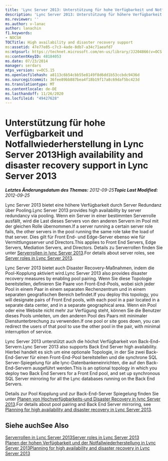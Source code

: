 ```yaml
---
title: 'Lync Server 2013: Unterstützung für hohe Verfügbarkeit und Notfallwiederherstellung'
description: 'Lync Server 2013: Unterstützung für höhere Verfügbarkeit und Disaster Recovery.'
ms.reviewer: ''
ms.author: v-lanac
author: lanachin
f1.keywords:
- NOCSH
TOCTitle: High availability and disaster recovery support
ms:assetid: 47e77e85-c7c3-4ade-8db7-a34c71aeafd7
ms:mtpsurl: https://technet.microsoft.com/en-us/library/JJ204866(v=OCS.15)
ms:contentKeyID: 48184053
ms.date: 07/23/2014
manager: serdars
mtps_version: v=OCS.15
ms.openlocfilehash: a8113c6b54cbb55e8149f8d6dd1b53ccbdc9436d
ms.sourcegitcommit: 36fee89bb887bea4f18b19f17a8c69daf5bc423d
ms.translationtype: MT
ms.contentlocale: de-DE
ms.lasthandoff: 11/26/2020
ms.locfileid: "49427628"
---
```

# <a name="high-availability-and-disaster-recovery-support-in-lync-server-2013"></a><span data-ttu-id="3554e-103">Unterstützung für hohe Verfügbarkeit und Notfallwiederherstellung in Lync Server 2013</span><span class="sxs-lookup"><span data-stu-id="3554e-103">High availability and disaster recovery support in Lync Server 2013</span></span>

<div data-xmlns="http://www.w3.org/1999/xhtml">

<div class="topic" data-xmlns="http://www.w3.org/1999/xhtml" data-msxsl="urn:schemas-microsoft-com:xslt" data-cs="https://msdn.microsoft.com/">

<div data-asp="https://msdn2.microsoft.com/asp">



</div>

<div id="mainSection">

<div id="mainBody"><span data-ttu-id="3554e-104">

<span> </span></span><span class="sxs-lookup"><span data-stu-id="3554e-104">

<span> </span></span></span>

<span data-ttu-id="3554e-105">_**Letztes Änderungsdatum des Themas:** 2012-09-25_</span><span class="sxs-lookup"><span data-stu-id="3554e-105">_**Topic Last Modified:** 2012-09-25_</span></span>

<span data-ttu-id="3554e-106">Lync Server 2013 bietet eine höhere Verfügbarkeit durch Server Redundanz über Pooling.</span><span class="sxs-lookup"><span data-stu-id="3554e-106">Lync Server 2013 provides high availability by server redundancy via pooling.</span></span> <span data-ttu-id="3554e-107">Wenn ein Server in einer bestimmten Serverrolle ausfällt, wird die Last dieses Servers von den anderen Servern im Pool mit der gleichen Rolle übernommen.</span><span class="sxs-lookup"><span data-stu-id="3554e-107">If a server running a certain server role fails, the other servers in the pool running the same role take the load of that server.</span></span> <span data-ttu-id="3554e-108">Dies gilt für Front End- und Edge-Server ebenso wie für Vermittlungsserver und Directors.</span><span class="sxs-lookup"><span data-stu-id="3554e-108">This applies to Front End Servers, Edge Servers, Mediation Servers, and Directors.</span></span> <span data-ttu-id="3554e-109">Details zu Serverrollen finden Sie unter [Serverrollen in lync Server 2013](lync-server-2013-server-roles.md).</span><span class="sxs-lookup"><span data-stu-id="3554e-109">For details about server roles, see [Server roles in Lync Server 2013](lync-server-2013-server-roles.md).</span></span>

<span data-ttu-id="3554e-110">Lync Server 2013 bietet auch Disaster Recovery-Maßnahmen, indem die Pool-Kopplung aktiviert wird.</span><span class="sxs-lookup"><span data-stu-id="3554e-110">Lync Server 2013 also provides disaster recovery measures by enabling pool pairing.</span></span> <span data-ttu-id="3554e-111">Wenn Sie diese Topologie bereitstellen, definieren Sie Paare von Front-End-Pools, wobei sich jeder Pool in einem Paar in einem separaten Rechenzentrum und in einem separaten geografischen Bereich befindet.</span><span class="sxs-lookup"><span data-stu-id="3554e-111">If you deploy this topology, you will designate pairs of Front End pools, with each pool in a pair located in a separate data center, and in a separate geographical area.</span></span> <span data-ttu-id="3554e-112">Wenn ein Pool oder eine Website nicht mehr zur Verfügung steht, können Sie die Benutzer dieses Pools umleiten, um den anderen Pool des Paars mit minimaler Dienstunterbrechung zu verwenden.</span><span class="sxs-lookup"><span data-stu-id="3554e-112">If one pool or site goes down, you can redirect the users of that pool to use the other pool in the pair, with minimal interruption of service.</span></span>

<span data-ttu-id="3554e-113">Lync Server 2013 unterstützt auch die höchst Verfügbarkeit von Back-End-Servern.</span><span class="sxs-lookup"><span data-stu-id="3554e-113">Lync Server 2013 also supports Back End Server high availability.</span></span> <span data-ttu-id="3554e-114">Hierbei handelt es sich um eine optionale Topologie, in der Sie zwei Back-End-Server für einen Front-End-Pool bereitstellen und die synchrone SQL Server-Spiegelung für alle lync-Datenbankeneinrichten, die auf den Back-End-Servern ausgeführt werden.</span><span class="sxs-lookup"><span data-stu-id="3554e-114">This is an optional topology in which you deploy two Back End Servers for a Front End pool, and set up synchronous SQL Server mirroring for all the Lync databases running on the Back End Servers.</span></span>

<span data-ttu-id="3554e-115">Details zur Pool Kopplung und zur Back-End-Server Spiegelung finden Sie unter [Planen von Hochverfügbarkeits-und Disaster Recovery in lync Server 2013](lync-server-2013-planning-for-high-availability-and-disaster-recovery.md).</span><span class="sxs-lookup"><span data-stu-id="3554e-115">For details about pool pairing and Back End Server mirroring, see [Planning for high availability and disaster recovery in Lync Server 2013](lync-server-2013-planning-for-high-availability-and-disaster-recovery.md).</span></span>

<div>

## <a name="see-also"></a><span data-ttu-id="3554e-116">Siehe auch</span><span class="sxs-lookup"><span data-stu-id="3554e-116">See Also</span></span>


[<span data-ttu-id="3554e-117">Serverrollen in Lync Server 2013</span><span class="sxs-lookup"><span data-stu-id="3554e-117">Server roles in Lync Server 2013</span></span>](lync-server-2013-server-roles.md)  
[<span data-ttu-id="3554e-118">Planen der hohen Verfügbarkeit und der Notfallwiederherstellung in Lync Server 2013</span><span class="sxs-lookup"><span data-stu-id="3554e-118">Planning for high availability and disaster recovery in Lync Server 2013</span></span>](lync-server-2013-planning-for-high-availability-and-disaster-recovery.md)  
  

<span data-ttu-id="3554e-119"></div>

</div>

<span> </span>

</div>

</div>

</span><span class="sxs-lookup"><span data-stu-id="3554e-119"></div>

</div>

<span> </span>

</div>

</div>

</span></span></div>

